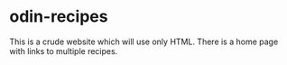 # odin-recipes
This is a crude website which will use only HTML. There is a home page with links to multiple recipes.